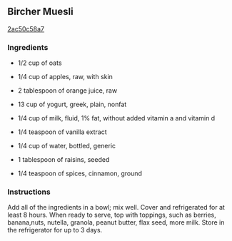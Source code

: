 ## Bircher Muesli

[2ac50c58a7](http://tastykitchen.com/recipes/breakfastbrunch/bircher-muesli/)

### Ingredients

 - 1/2 cup of oats

 - 1/4 cup of apples, raw, with skin

 - 2 tablespoon of orange juice, raw

 - 13 cup of yogurt, greek, plain, nonfat

 - 1/4 cup of milk, fluid, 1% fat, without added vitamin a and vitamin d

 - 1/4 teaspoon of vanilla extract

 - 1/4 cup of water, bottled, generic

 - 1 tablespoon of raisins, seeded

 - 1/4 teaspoon of spices, cinnamon, ground

### Instructions

Add all of the ingredients in a bowl; mix well. Cover and refrigerated for at least 8 hours. When ready to serve, top with toppings, such as berries, banana,nuts, nutella, granola, peanut butter, flax seed, more milk. Store in the refrigerator for up to 3 days.